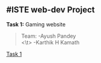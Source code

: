 #ISTE web-dev Project
---
**Task 1:** Gaming website  

>Team: -Ayush Pandey   
     <\t> -Karthik H Kamath 
       
[Task 1](https://karthikhkamath.github.io/WebDevProject/)

